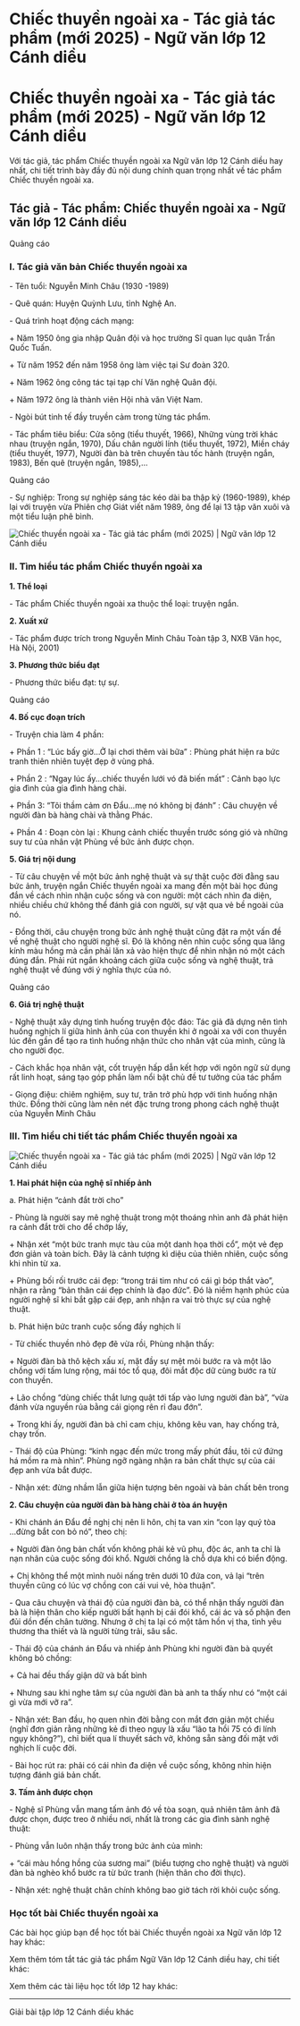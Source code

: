 # Chiếc thuyền ngoài xa - Tác giả tác phẩm (mới 2025) - Ngữ văn lớp 12 Cánh diều

# Chiếc thuyền ngoài xa - Tác giả tác phẩm (mới 2025) - Ngữ văn lớp 12 Cánh diều

Với tác giả, tác phẩm Chiếc thuyền ngoài xa Ngữ văn lớp 12 Cánh diều hay nhất, chi tiết trình bày đầy đủ nội dung chính quan trọng nhất về tác phẩm Chiếc thuyền ngoài xa.

## Tác giả - Tác phẩm: Chiếc thuyền ngoài xa - Ngữ văn lớp 12 Cánh diều

Quảng cáo

### **I. Tác giả văn bản Chiếc thuyền ngoài xa**

\- Tên tuổi: Nguyễn Minh Châu (1930 -1989)

\- Quê quán: Huyện Quỳnh Lưu, tỉnh Nghệ An.

\- Quá trình hoạt động cách mạng:

\+ Năm 1950 ông gia nhập Quân đội và học trường Sĩ quan lục quân Trần Quốc Tuấn.

\+ Từ năm 1952 đến năm 1958 ông làm việc tại Sư đoàn 320.

\+ Năm 1962 ông công tác tại tạp chí Văn nghệ Quân đội.

\+ Năm 1972 ông là thành viên Hội nhà văn Việt Nam.

\- Ngòi bút tinh tế đầy truyền cảm trong từng tác phẩm.

\- Tác phẩm tiêu biểu: Cửa sông (tiểu thuyết, 1966), Những vùng trời khác nhau (truyện ngắn, 1970), Dấu chân người lính (tiểu thuyết, 1972), Miền cháy (tiểu thuyết, 1977), Người đàn bà trên chuyến tàu tốc hành (truyện ngắn, 1983), Bến quê (truyện ngắn, 1985),...

Quảng cáo

\- Sự nghiệp: Trong sự nghiệp sáng tác kéo dài ba thập kỷ (1960-1989), khép lại với truyện vừa Phiên chợ Giát viết năm 1989, ông để lại 13 tập văn xuôi và một tiểu luận phê bình.

![Chiếc thuyền ngoài xa - Tác giả tác phẩm \(mới 2025\) | Ngữ văn lớp 12 Cánh diều](https://vietjack.com/soan-van-lop-12-cd/images/tac-gia-tac-pham-chiec-thuyen-ngoai-xa.PNG)

### **II. Tìm hiểu tác phẩm Chiếc thuyền ngoài xa**

**1\. Thể loại**

\- Tác phẩm Chiếc thuyền ngoài xa thuộc thể loại: truyện ngắn.

**2\. Xuất xứ**

\- Tác phẩm được trích trong Nguyễn Minh Châu Toàn tập 3, NXB Văn học, Hà Nội, 2001)

**3\. Phương thức biểu đạt**

\- Phương thức biểu đạt: tự sự.

Quảng cáo

**4\. Bố cục đoạn trích**

\- Truyện chia làm 4 phần: 

\+ Phần 1 : “Lúc bấy giờ...Ở lại chơi thêm vài bữa” : Phùng phát hiện ra bức tranh thiên nhiên tuyệt đẹp ở vùng phá.

\+ Phần 2 : “Ngay lúc ấy...chiếc thuyền lưới vó đã biến mất” : Cảnh bạo lực gia đình của gia đình hàng chài.

\+ Phần 3: “Tôi thầm cảm ơn Đẩu...mẹ nó không bị đánh” : Câu chuyện về người đàn bà hàng chài và thằng Phác.

\+ Phần 4 : Đoạn còn lại : Khung cảnh chiếc thuyền trước sóng gió và những suy tư của nhân vật Phùng về bức ảnh được chọn.

**5\. Giá trị nội dung**

\- Từ câu chuyện về một bức ảnh nghệ thuật và sự thật cuộc đời đằng sau bức ảnh, truyện ngắn Chiếc thuyền ngoài xa mang đến một bài học đúng đắn về cách nhìn nhận cuộc sống và con người: một cách nhìn đa diện, nhiều chiều chứ không thể đánh giá con người, sự vật qua vẻ bề ngoài của nó.

\- Đồng thời, câu chuyện trong bức ảnh nghệ thuật cũng đặt ra một vấn đề về nghệ thuật cho người nghệ sĩ. Đó là không nên nhìn cuộc sống qua lăng kính màu hồng mà cần phải lăn xả vào hiện thực để nhìn nhận nó một cách đúng đắn. Phải rút ngắn khoảng cách giữa cuộc sống và nghệ thuật, trả nghệ thuật về đúng với ý nghĩa thực của nó.

Quảng cáo

**6\. Giá trị nghệ thuật**

\- Nghệ thuật xây dựng tình huống truyện độc đáo: Tác giả đã dựng nên tình huống nghịch lí giữa hình ảnh của con thuyền khi ở ngoài xa với con thuyền lúc đến gần để tạo ra tình huống nhận thức cho nhân vật của mình, cũng là cho người đọc.

\- Cách khắc họa nhân vật, cốt truyện hấp dẫn kết hợp với ngôn ngữ sử dụng rất linh hoạt, sáng tạo góp phần làm nổi bật chủ đề tư tưởng của tác phẩm

\- Giọng điệu: chiêm nghiệm, suy tư, trăn trở phù hợp với tình huống nhận thức. Đồng thời cũng làm nên nét đặc trưng trong phong cách nghệ thuật của Nguyễn Minh Châu

### **III. Tìm hiểu chi tiết tác phẩm Chiếc thuyền ngoài xa**

![Chiếc thuyền ngoài xa - Tác giả tác phẩm \(mới 2025\) | Ngữ văn lớp 12 Cánh diều](https://vietjack.com/soan-van-lop-12-cd/images/tac-gia-tac-pham-chiec-thuyen-ngoai-xa-1.PNG)

**1\. Hai phát hiện của nghệ sĩ nhiếp ảnh**

a. Phát hiện “cảnh đắt trời cho”

\- Phùng là người say mê nghệ thuật trong một thoáng nhìn anh đã phát hiện ra cảnh đắt trời cho để chớp lấy,

\+ Nhận xét “một bức tranh mực tàu của một danh họa thời cổ”, một vẻ đẹp đơn giản và toàn bích. Đây là cảnh tượng kì diệu của thiên nhiên, cuộc sống khi nhìn từ xa.

\+ Phùng bối rối trước cái đẹp: “trong trái tim như có cái gì bóp thắt vào”, nhận ra rằng “bản thân cái đẹp chính là đạo đức”. Đó là niềm hạnh phúc của người nghệ sĩ khi bắt gặp cái đẹp, anh nhận ra vai trò thực sự của nghệ thuật.

b. Phát hiện bức tranh cuộc sống đầy nghịch lí

\- Từ chiếc thuyền nhỏ đẹp đẽ vừa rồi, Phùng nhận thấy:

\+ Người đàn bà thô kệch xấu xí, mặt đầy sự mệt mỏi bước ra và một lão chồng với tấm lưng rộng, mái tóc tổ quạ, đôi mắt độc dữ cùng bước ra từ con thuyền.

\+ Lão chồng “dùng chiếc thắt lưng quật tới tấp vào lưng người đàn bà”, “vừa đánh vừa nguyền rủa bằng cái giọng rên rỉ đau đớn”.

\+ Trong khi ấy, người đàn bà chỉ cam chịu, không kêu van, hay chống trả, chạy trốn.

\- Thái độ của Phùng: “kinh ngạc đến mức trong mấy phút đầu, tôi cứ đứng há mồm ra mà nhìn”. Phùng ngỡ ngàng nhận ra bản chất thực sự của cái đẹp anh vừa bắt được.

\- Nhận xét: đừng nhầm lẫn giữa hiện tượng bên ngoài và bản chất bên trong

**2\. Câu chuyện của người đàn bà hàng chài ở tòa án huyện**

\- Khi chánh án Đẩu đề nghị chị nên li hôn, chị ta van xin “con lạy quý tòa ...đừng bắt con bỏ nó”, theo chị:

\+ Người đàn ông bản chất vốn không phải kẻ vũ phu, độc ác, anh ta chỉ là nạn nhân của cuộc sống đói khổ. Người chồng là chỗ dựa khi có biển động.

\+ Chị không thể một mình nuôi nấng trên dưới 10 đứa con, vả lại “trên thuyền cũng có lúc vợ chồng con cái vui vẻ, hòa thuận”.

\- Qua câu chuyện và thái độ của người đàn bà, có thể nhận thấy người đàn bà là hiện thân cho kiếp người bất hạnh bị cái đói khổ, cái ác và số phận đen đủi dồn đến chân tường. Nhưng ở chị ta lại có một tâm hồn vị tha, tình yêu thương tha thiết và là người từng trải, sâu sắc.

\- Thái độ của chánh án Đẩu và nhiếp ảnh Phùng khi người đàn bà quyết không bỏ chồng:

\+ Cả hai đều thấy giận dữ và bất bình

\+ Nhưng sau khi nghe tâm sự của người đàn bà anh ta thấy như có “một cái gì vừa mới vỡ ra”.

\- Nhận xét: Ban đầu, họ quen nhìn đời bằng con mắt đơn giản một chiều (nghĩ đơn giản rằng những kẻ đi theo ngụy là xấu “lão ta hồi 75 có đi lính ngụy không?”), chỉ biết qua lí thuyết sách vở, không sẵn sàng đối mặt với nghịch lí cuộc đời.

\- Bài học rút ra: phải có cái nhìn đa diện về cuộc sống, không nhìn hiện tượng đánh giá bản chất.

**3\. Tấm ảnh được chọn**

\- Nghệ sĩ Phùng vẫn mang tấm ảnh đó về tòa soạn, quả nhiên tâm ảnh đã được chọn, được treo ở nhiều nơi, nhất là trong các gia đình sành nghệ thuật:

\- Phùng vẫn luôn nhận thấy trong bức ảnh của mình:

\+ “cái màu hồng hồng của sương mai” (biểu tượng cho nghệ thuật) và người đàn bà nghèo khổ bước ra từ bức tranh (hiện thân cho đời thực).

\- Nhận xét: nghệ thuật chân chính không bao giờ tách rời khỏi cuộc sống.

### **Học tốt bài Chiếc thuyền ngoài xa**

Các bài học giúp bạn để học tốt bài Chiếc thuyền ngoài xa Ngữ văn lớp 12 hay khác:

Xem thêm tóm tắt tác giả tác phẩm Ngữ Văn lớp 12 Cánh diều hay, chi tiết khác:

Xem thêm các tài liệu học tốt lớp 12 hay khác:

* * *

Giải bài tập lớp 12 Cánh diều khác
